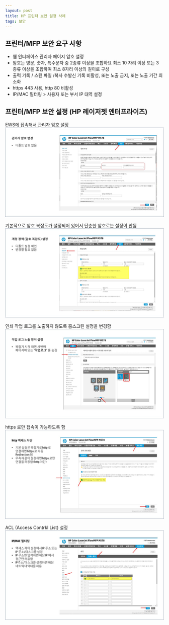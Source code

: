 ```yaml
---
layout: post
title: HP 프린터 보안 설정 사례 
tags: 보안
---
```

## 프린터/MFP 보안 요구 사항

* 웹 인터페이스 관리자 페이지 암호 설정
* 암호는 영문, 숫자, 특수문자 중 2종류 이상을 조합하요 최소 10 자리 이상 또는 3 종류 이상을 조합하여 최소 8자리 이상의 길이로 구성
* 출력 기록 / 스캔 파일 /복사 수발신 기록 비활성, 또는 노출 금지, 또는 노출 기간 최소화
* https 443 사용, http 80 비활성
* IP/MAC 필터링 > 사용자 또는 부서 IP 대역 설정

## 프린터/MFP 보안 설정 (HP 레이저젯 엔터프라이즈)

EWS에 접속해서 관리자 암호 설정
![보안 설정 1](../images/device_security_01.jpg)

기본적으로 암호 복잡도가 설정되어 있어서 단순한 암호로는 설정이 안됨
![보안 설정 2](../images/device_security_02.jpg)

인쇄 작업 로그를 노출하지 않도록 홈스크린 설정을 변경함
![보안 설정 3](../images/device_security_03.jpg)

https 로만 접속이 가능하도록 함
![보안 설정 4](../images/device_security_04.jpg)

ACL (Access Contrkl List) 설정
![보안 설정 5](../images/device_security_05.jpg)
